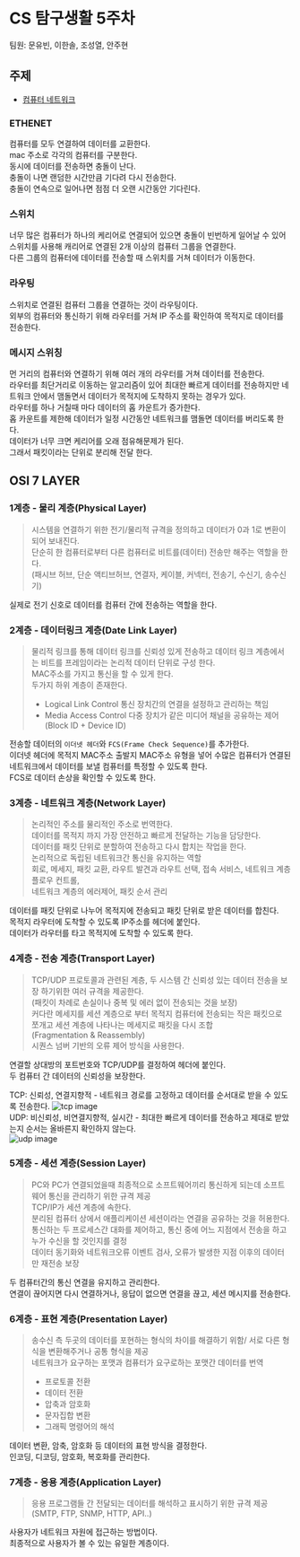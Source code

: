# CS 탐구생활 5주차

팀원: 문유빈, 이한솔, 조성열, 안주현

## 주제

- [컴퓨터 네트워크](https://thecrashcourse.com/courses/computer-networks-crash-course-computer-science-28/)

### ETHENET

컴퓨터를 모두 연결하여 데이터를 교환한다.  
mac 주소로 각각의 컴퓨터를 구분한다.  
동시에 데이터를 전송하면 충돌이 난다.  
충돌이 나면 랜덤한 시간만큼 기다려 다시 전송한다.  
충돌이 연속으로 일어나면 점점 더 오랜 시간동안 기다린다.

### 스위치

너무 많은 컴퓨터가 하나의 케리어로 연결되어 있으면 충돌이 빈번하게 일어날 수 있어 스위치를 사용해 캐리어로 연결된 2개 이상의 컴퓨터 그룹을 연결한다.  
다른 그룹의 컴퓨터에 데이터를 전송할 때 스위치를 거쳐 데이터가 이동한다.

### 라우팅

스위치로 연결된 컴퓨터 그룹을 연결하는 것이 라우팅이다.  
외부의 컴퓨터와 통신하기 위해 라우터를 거쳐 IP 주소를 확인하여 목적지로 데이터를 전송한다.

### 메시지 스위칭

먼 거리의 컴퓨터와 연결하기 위해 여러 개의 라우터를 거쳐 데이터를 전송한다.  
라우터를 최단거리로 이동하는 알고리즘이 있어 최대한 빠르게 데이터를 전송하지만 네트워크 안에서 맴돌면서 데이터가 목적지에 도착하지 못하는 경우가 있다.  
라우터를 하나 거칠때 마다 데이터의 홉 카운트가 증가한다.  
홉 카운트를 제한해 데이터가 일정 시간동안 네트워크를 맴돌면 데이터를 버리도록 한다.  
데이터가 너무 크면 케리어를 오래 점유해문제가 된다.  
그래서 패킷이라는 단위로 분리해 전달 한다.  

## OSI 7 LAYER

### 1계층 - 물리 계층(Physical Layer)

>시스템을 연결하기 위한 전기/물리적 규격을 정의하고 데이터가 0과 1로 변환이 되어 보내진다.  
단순히 한 컴퓨터로부터 다른 컴퓨터로 비트를(데이터) 전송만 해주는 역할을 한다.  
(패시브 허브, 단순 액티브허브, 연결자, 케이블, 커넥터, 전송기, 수신기, 송수신기)

실제로 전기 신호로 데이터를 컴퓨터 간에 전송하는 역할을 한다.

### 2계층 - 데이터링크 계층(Date Link Layer)

>물리적 링크를 통해 데이터 링크를 신뢰성 있게 전송하고 데이터 링크 계층에서는 비트를 프레임이라는 논리적 데이터 단위로 구성 한다.  
MAC주소를 가지고 통신을 할 수 있게 한다.  
두가지 하위 계층이 존재한다.
>- Logical Link Control 통신 장치간의 연결을 설정하고 관리하는 책임
>- Media Access Control 다중 장치가 같은 미디어 채널을 공유하는 제어(Block ID + Device ID)

전송할 데이터의 `이더넷 헤더`와 `FCS(Frame Check Sequence)`를 추가한다.  
이더넷 헤더에 목적지 MAC주소 출발지 MAC주소 유형을 넣어 수많은 컴퓨터가 연결된 네트워크에서 데이터를 보낼 컴퓨터를 특정할 수 있도록 한다.  
FCS로 데이터 손상을 확인할 수 있도록 한다.

### 3계층 - 네트워크 계층(Network Layer)

>논리적인 주소를 물리적인 주소로 번역한다.  
데이터를 목적지 까지 가장 안전하고 빠르게 전달하는 기능을 담당한다.  
데이터를 패킷 단위로 분할하여 전송하고 다시 합치는 작업을 한다.  
논리적으로 독립된 네트워크간 통신을 유지하는 역할  
회로, 메세지, 패킷 교환, 라우트 발견과 라우트 선택, 접속 서비스, 네트워크 계층 플로우 컨트롤,  
네트워크 계층의 에러제어, 패킷 순서 관리  

데이터를 패킷 단위로 나누어 목적지에 전송되고 패킷 단위로 받은 데이터를 합친다.  
목적지 라우터에 도착할 수 있도록 IP주소를 헤더에 붙인다.  
데이터가 라우터를 타고 목적지에 도착할 수 있도록 한다.  

### 4계층 - 전송 계층(Transport Layer)

>TCP/UDP 프로토콜과 관련된 계층, 두 시스템 간 신뢰성 있는 데이터 전송을 보장 하기위한 여러 규격을 제공한다.  
(패킷이 차례로 손실이나 중복 및 에러 없이 전송되는 것을 보장)  
커다란 메세지를 세션 계층으로 부터 목적지 컴퓨터에 전송되는 작은 패킷으로 쪼개고 세션 계층에 나타나는 메세지로 패킷을 다시 조합  
(Fragmentation & Reassembly)  
시퀀스 넘버 기반의 오류 제어 방식을 사용한다.  

연결할 상대방의 포트번호와 TCP/UDP를 결정하여 헤더에 붙인다.  
두 컴퓨터 간 데이터의 신뢰성을 보장한다.  

TCP: 신뢰성, 연결지향적 - 네트워크 경로를 고정하고 데이터를 순서대로 받을 수 있도록 전송한다.
![tcp image](https://img1.daumcdn.net/thumb/R1280x0/?scode=mtistory2&fname=https%3A%2F%2Fblog.kakaocdn.net%2Fdn%2Fod4Bz%2FbtrP3MyRXko%2FBAg2OqbnhQ0XEQ8caWsxgK%2Fimg.png)  
UDP: 비신뢰성, 비연결지향적, 실시간 - 최대한 빠르게 데이터를 전송하고 제대로 받았는지 순서는 올바른지 확인하지 않는다.  
![udp image](https://img1.daumcdn.net/thumb/R1280x0/?scode=mtistory2&fname=https%3A%2F%2Ft1.daumcdn.net%2Fcfile%2Ftistory%2F9969973359FEB59309)

### 5계층 - 세션 계층(Session Layer)

>PC와 PC가 연결되었을때 최종적으로 소프트웨어끼리 통신하게 되는데 소프트웨어 통신을 관리하기 위한 규격 제공  
TCP/IP가 세션 계층에 속한다.  
분리된 컴퓨터 상에서 애플리케이션 세션이라는 연결을 공유하는 것을 허용한다.  
통신하는 두 프로세스간 대화를 제어하고, 통신 중에 어느 지점에서 전송을 하고 누가 수신을 할 것인지를 결정  
데이터 동기화와 네트워크오류 이벤트 검사, 오류가 발생한 지점 이후의 데이터만 재전송 보장

두 컴퓨터간의 통신 연결을 유지하고 관리한다.  
연결이 끊어지면 다시 연결하거나, 응답이 없으면 연결을 끊고, 세션 메시지를 전송한다.

### 6계층 - 표현 계층(Presentation Layer)

>송수신 측 두곳의 데이터를 포현하는 형식의 차이를 해결하기 위함/ 서로 다른 형식을 변환해주거나 공통 형식을 제공  
네트워크가 요구하는 포맷과 컴퓨터가 요구로하는 포맷간 데이터를 번역  
>- 프로토콜 전환
>- 데이터 전환
>- 압축과 암호화
>- 문자집합 변환
>- 그래픽 명령어의 해석

데이터 변환, 암축, 암호화 등 데이터의 표현 방식을 결정한다.  
인코딩, 디코딩, 암호화, 복호화를 관리한다.  

### 7계층 - 응용 계층(Application Layer)

>응용 프로그램들 간 전달되는 데이터를 해석하고 표시하기 위한 규격 제공  
(SMTP, FTP, SNMP, HTTP, API..)

사용자가 네트워크 자원에 접근하는 방법이다.  
최종적으로 사용자가 볼 수 있는 유일한 계층이다.